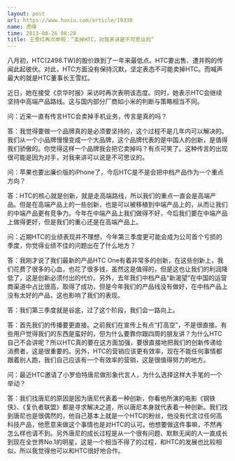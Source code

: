 ```yaml
---
layout: post
url: https://www.huxiu.com/article/19330
name: 虎嗅
time: 2013-08-26 08:28
title: 王雪红再次申明：“卖掉HTC，对我来讲是不可思议的”
---
```

八月初，HTC(2498.TW)的股价跌到了一年来最低点。HTC要出售、遭并购的传闻此起彼伏。对此，HTC方面没有保持沉默，坚定表态不可能卖掉HTC。而喊声最大的就是HTC董事长王雪红。

近日，她在接受《京华时报》采访时再次表明该态度。同时，她表示HTC会继续坚持中高端产品路线。这与国内部分厂商如小米的判断与策略相当不同。

问：近来一直有传言HTC会卖掉手机业务，传言是真的吗？

答：我觉得要做一个品牌真的是必须要坚持的，这个过程不是几年内可以解决的。我们从一个小品牌慢慢变成一个大品牌，这个品牌代表的是中国人的创新，是值得我们骄傲的。你觉得这样一个品牌我会把它卖掉吗？有点可笑了。这种传言的出现很可能是因为对手，对我来讲可以说是不可思议的。

问：苹果也要出廉价版的iPhone了，今后HTC是不是会把中档产品作为一个重点方向？

答：HTC的核心就是创新，就是走高端路线，所以我们的重点一直会是高端产品。但是在高端产品上的一些创新，也是可以被移植到中端产品上的，从而让我们的中端产品更有竞争力。今年在中端产品上我们做得不好，今后我们要在中端产品上做得更好，但是我们的重心还是在高端产品上。

问：近期HTC的业绩表现并不理想，今年第三季度更可能会成为公司首个亏损的季度，你觉得业绩不佳的问题出在了什么地方？

答：我刚才说了我们最新的产品HTC One有着非常多的创新，在这些创新上，我们花费了很多的心血，也花了很多钱，虽然这是值得的，但是这也让我们的利润降低了，这是创新必须付出的代价。另外，去年我们中档产品“新渴望”在中国的运营商渠道中占比很高，取得了成功，但是今年我们的产品线没有做好，在中档产品上没有太好的产品，这也影响了我们的表现。

答：我们第三季度就是谷底，过了这个阶段，我们会一路向上。

答：首先我们的传播要更直接。之前我们在宣传上有点“打高空”，不是很直接。有些用户觉得我们的东西是蛮好的，但为什么要靠你跟四周的朋友讲？为什么HTC自己不会讲呢？所以HTC真的要在这方面加强，要很直接地把我们的创新传递给消费者，这是很重要的。另外，HTC的营销应该更有效率，现在不能任何事情都跟着别人跑，我们自己应该有一个有效率的营销，这是很值得努力的地方。

问：最近HTC邀请了小罗伯特唐尼做形象代言人，为什么选择这样大手笔的一个举动？

答：我们找唐尼的原因是因为唐尼代表着一种创新，你看他所演的电影《钢铁侠》、《复仇者联盟》都是寻求解决之道，所以唐尼本身就代表着一种创新。我们找到唐尼也是很偶然的，他自己基本上就是一个HTC的粉丝，他没有代言过任何高科技产品，他愿意来做这个事情也是对HTC的认可。他想要做这件事嘛，不然再怎么样也请不到。另外唐尼的成长过程是从一个很有问题、默默无闻的人一直成长到现在全世界No.1的明星，这是一个相当不得了的过程，和HTC的发展也比较相似，所以我觉得他可以和HTC很好地合作。


